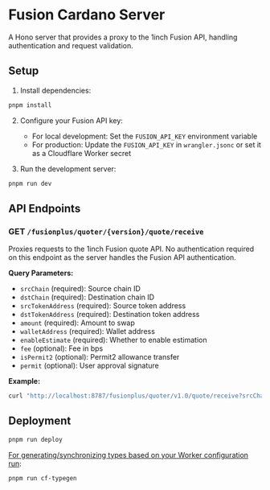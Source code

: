 # Fusion Cardano Server

A Hono server that provides a proxy to the 1inch Fusion API, handling authentication and request validation.

## Setup

1. Install dependencies:
```bash
pnpm install
```

2. Configure your Fusion API key:
   - For local development: Set the `FUSION_API_KEY` environment variable
   - For production: Update the `FUSION_API_KEY` in `wrangler.jsonc` or set it as a Cloudflare Worker secret

3. Run the development server:
```bash
pnpm run dev
```

## API Endpoints

### GET `/fusionplus/quoter/{version}/quote/receive`

Proxies requests to the 1inch Fusion quote API. No authentication required on this endpoint as the server handles the Fusion API authentication.

**Query Parameters:**
- `srcChain` (required): Source chain ID
- `dstChain` (required): Destination chain ID  
- `srcTokenAddress` (required): Source token address
- `dstTokenAddress` (required): Destination token address
- `amount` (required): Amount to swap
- `walletAddress` (required): Wallet address
- `enableEstimate` (required): Whether to enable estimation
- `fee` (optional): Fee in bps
- `isPermit2` (optional): Permit2 allowance transfer
- `permit` (optional): User approval signature

**Example:**
```bash
curl "http://localhost:8787/fusionplus/quoter/v1.0/quote/receive?srcChain=1&dstChain=137&srcTokenAddress=0x...&dstTokenAddress=0x...&amount=1000000000000000000&walletAddress=0x...&enableEstimate=true"
```

## Deployment

```bash
pnpm run deploy
```

[For generating/synchronizing types based on your Worker configuration run](https://developers.cloudflare.com/workers/wrangler/commands/#types):

```bash
pnpm run cf-typegen
```
